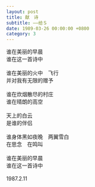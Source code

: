```yaml
---
layout: post
title: 献　诗
subtitle: ——给Ｓ
date: 1989-03-26 00:00:00 +0800
category: 3
---
```


谁在美丽的早晨<br>
谁在这一首诗中<br>
<br>
谁在美丽的火中　飞行<br>
并对我有无限的赠予<br>
<br>
谁在炊烟散尽的村庄<br>
谁在晴朗的高空<br>
<br>
天上的白云<br>
是谁的伴侣<br>
<br>
谁身体黑如夜晚　两翼雪白<br>
在思念　在鸣叫<br>
<br>
谁在美丽的早晨<br>
谁在这一首诗中<br>
<br>
1987.2.11